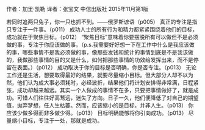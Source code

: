 作者：加里·凯勒 
译者：张宝文 
中信出版社 2015年11月第1版

若同时追两只兔子，你一只也抓不到。——俄罗斯谚语（p005）
真正的专注是指只专注于一件事。（p011）
成功人士的所有行为和精力都紧紧围绕着他们的目标，成功就在于聚焦目标。（p012）
“聚焦目标”意味着你要摆脱所有可以做但不是必须做的事，专注于你应该做的事。（p.s.我需要好好想一下在工作中什么是我应该做的事，哪些事情不是我必须做的事，像那些发钱和统计的事情到底是不是我该做的，我做那些事情的目的又是什么，如何把那些事情的功效给发挥出来，而不是停留在表面。）（p012）
成功取决于你的目标是否明确，你是否专注。（p013）
无论工作还是生活，想要取得最好的结果，就要尽量缩小目标。但大部分人却不以为然，他们认为成大事必须耗时，必经波折，结果他们将计划安排得非常满，日程紧张，成功却越来越远。其实一个人做成的事情不在多，只要把事情做好了，就是成功。可惜人们往往好高骛远，迷失了方向。日子一久，他们便降低了对自己的期望值，拋弃梦想，任人生枯萎。然而，应该缩小的是目标，并非人生。（p013）
你应该少做多得而非多做少得。（p013）
目标明确能够将你引向成功。（p013）
尽量缩小目标，专注于一处，那就是成功。